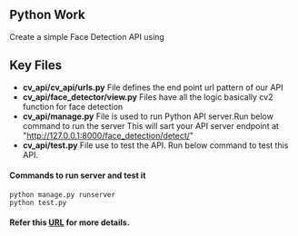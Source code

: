 ## Python Work
Create a simple Face Detection API using 

## Key Files
- **cv_api/cv_api/urls.py**			File defines the end point url pattern of our API
- **cv_api/face_detector/view.py**	Files have all the logic basically cv2 function for face detection
- **cv_api/manage.py**				File is used to run Python API server.Run below command to run the server This will sart your API server endpoint at "http://127.0.0.1:8000/face_detection/detect/"
- **cv_api/test.py** 				File use to test the API. Run below command to test this API.

#### Commands to run server and test it
```
python manage.py runserver
python test.py
```


#### Refer this [URL](https://www.pyimagesearch.com/2015/05/11/creating-a-face-detection-api-with-python-and-opencv-in-just-5-minutes/) for more details.